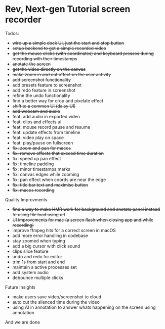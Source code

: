 # Rev, Next-gen Tutorial screen recorder

Todos:

- ~~wire up a simple dock UI, just the start and stop button~~
- ~~setup backend to get a simple recorded video~~
- ~~get the mouse clicks (with coordinates) and keyboard presses during recording with their timestamps~~
- ~~anotate the screen~~
- ~~get the video directly on the canvas~~
- ~~make zoom in and out effect on the user activity~~
- ~~add screenshot functionality~~
- add presets feature to screenshot
- add redo feature in screenshot
- refine the undo functionality
- find a better way for crop and pixelate effect
- ~~shift to a common UI (daisy UI)~~
- ~~add webcam and audio~~
- feat: add audio in exported video
- feat: clips and effects ui
- feat: mouse record pause and resume
- feat: update effects from timeline
- feat: video play on space
- feat: play/pause on fullscreen
- ~~fix: zoom and pan for macos~~
- ~~fix: remove effects that exceed time duration~~
- fix: speed up pan effect
- fix: timeline padding
- fix: minor timestamps marks
- fix: canvas edges while zooming
- fix: pan effect when coords are near the edge
- ~~fix: title bar text and maximise button~~
- ~~fix: macos recording~~


Quality Improvments

- ~~find a way to make HMR work for background and anotate panel instead fo using file load using url~~
- ~~UI improvements for mac (a screen flash when closing app and while recording)~~
- improve ffmpeg hits for a correct screen in macOS
- add more error handling in codebase
- stay zoomed when typing
- add a big cursor with click sound
- clips slice feature
- undo and redo for editor
- trim 1s from start and end
- maintain a active processes set
- add system audio
- debounce multiple clicks

Future Insights

- make users save video/screenshot to cloud
- auto cut the silenced time during the video
- using AI in annotation to answer whats happening on the screen using annotation

And we are done
